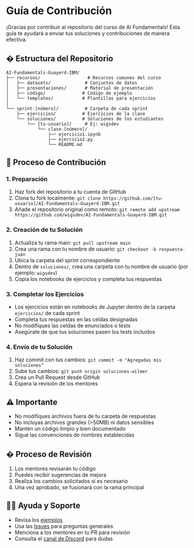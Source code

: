 # Guía de Contribución

¡Gracias por contribuir al repositorio del curso de AI Fundamentals! Esta guía te ayudará a enviar tus soluciones y contribuciones de manera efectiva.

## � Estructura del Repositorio

```
AI-Fundamentals-Guayerd-IBM/
├── recursos/                  # Recursos comunes del curso
│   ├── datasets/             # Conjuntos de datos
│   ├── presentaciones/       # Material de presentación
│   ├── codigo/              # Código de ejemplo
│   └── templates/           # Plantillas para ejercicios
│
└── sprint-[número]/          # Carpeta de cada sprint
    ├── ejercicios/          # Ejercicios de la clase
    └── soluciones/          # Soluciones de los estudiantes
        └── [tu-usuario]/     # Ej: wigsdev
            └── clase-[número]/
                ├── ejercicio1.ipynb
                ├── ejercicio2.py
                └── README.md
```

## 📝 Proceso de Contribución

### 1. Preparación
1. Haz fork del repositorio a tu cuenta de GitHub
2. Clona tu fork localmente: `git clone https://github.com/[tu-usuario]/AI-Fundamentals-Guayerd-IBM.git`
3. Añade el repositorio original como remoto: `git remote add upstream https://github.com/wigsdev/AI-Fundamentals-Guayerd-IBM.git`

### 2. Creación de tu Solución
1. Actualiza tu rama main: `git pull upstream main`
2. Crea una rama con tu nombre de usuario: `git checkout -b respuesta-juan`
3. Ubica la carpeta del sprint correspondiente
4. Dentro de `soluciones/`, crea una carpeta con tu nombre de usuario (por ejemplo: `wigsdev`)
5. Copia los notebooks de ejercicios y completa tus respuestas

### 3. Completar los Ejercicios
- Los ejercicios están en notebooks de Jupyter dentro de la carpeta `ejercicios/` de cada sprint
- Completa tus respuestas en las celdas designadas
- No modifiques las celdas de enunciados o tests
- Asegúrate de que tus soluciones pasen los tests incluidos

### 4. Envío de tu Solución
1. Haz commit con tus cambios: `git commit -m "Agregadas mis soluciones"`
2. Sube tus cambios: `git push origin soluciones-wilmer`
3. Crea un Pull Request desde GitHub
4. Espera la revisión de los mentores

## ⚠️ Importante

- No modifiques archivos fuera de tu carpeta de respuestas
- No incluyas archivos grandes (>50MB) ni datos sensibles
- Mantén un código limpio y bien documentado
- Sigue las convenciones de nombres establecidas

## � Proceso de Revisión

1. Los mentores revisarán tu código
2. Puedes recibir sugerencias de mejora
3. Realiza los cambios solicitados si es necesario
4. Una vez aprobado, se fusionará con la rama principal

## 🙋‍♂️ Ayuda y Soporte

- Revisa los [ejemplos](recursos/codigo/ejemplos/)
- Usa las [Issues](../../issues) para preguntas generales
- Menciona a los mentores en tu PR para revisión
- Consulta el [canal de Discord](https://discord.gg/curso-ia) para dudas